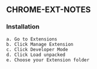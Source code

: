 ## CHROME-EXT-NOTES

### Installation
```
a. Go to Extensions
b. Click Manage Extension
c. Click Developer Mode
d. Click Load unpacked
e. Choose your Extension folder
```
